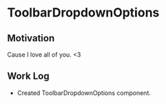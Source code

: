 # ToolbarDropdownOptions

## Motivation
Cause I love all of you. <3

## Work Log
- Created ToolbarDropdownOptions component.